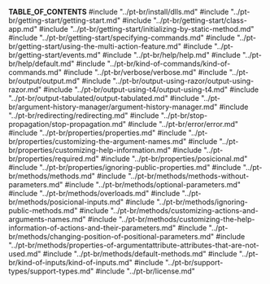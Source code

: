 ____TABLE_OF_CONTENTS____
#include "../pt-br/install/dlls.md"
#include "../pt-br/getting-start/getting-start.md"
#include "../pt-br/getting-start/class-app.md"
#include "../pt-br/getting-start/initializing-by-static-method.md"
#include "../pt-br/getting-start/specifying-commands.md"
#include "../pt-br/getting-start/using-the-multi-action-feature.md"
#include "../pt-br/getting-start/events.md"
#include "../pt-br/help/help.md"
#include "../pt-br/help/default.md"
#include "../pt-br/kind-of-commands/kind-of-commands.md"
#include "../pt-br/verbose/verbose.md"
#include "../pt-br/output/output.md"
#include "../pt-br/output-using-razor/output-using-razor.md"
#include "../pt-br/output-using-t4/output-using-t4.md"
#include "../pt-br/output-tabulated/output-tabulated.md"
#include "../pt-br/argument-history-manager/argument-history-manager.md"
#include "../pt-br/redirecting/redirecting.md"
#include "../pt-br/stop-propagation/stop-propagation.md"
#include "../pt-br/error/error.md"
#include "../pt-br/properties/properties.md"
#include "../pt-br/properties/customizing-the-argument-names.md"
#include "../pt-br/properties/customizing-help-information.md"
#include "../pt-br/properties/required.md"
#include "../pt-br/properties/posicional.md"
#include "../pt-br/properties/ignoring-public-properties.md"
#include "../pt-br/methods/methods.md"
#include "../pt-br/methods/methods-without-parameters.md"
#include "../pt-br/methods/optional-parameters.md"
#include "../pt-br/methods/overloads.md"
#include "../pt-br/methods/posicional-inputs.md"
#include "../pt-br/methods/ignoring-public-methods.md"
#include "../pt-br/methods/customizing-actions-and-arguments-names.md"
#include "../pt-br/methods/customizing-the-help-information-of-actions-and-their-parameters.md"
#include "../pt-br/methods/changing-position-of-positional-parameters.md"
#include "../pt-br/methods/properties-of-argumentattribute-attributes-that-are-not-used.md"
#include "../pt-br/methods/default-methods.md"
#include "../pt-br/kind-of-inputs/kind-of-inputs.md"
#include "../pt-br/support-types/support-types.md"
#include "../pt-br/license.md"